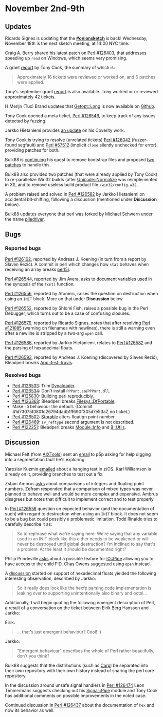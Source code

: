 # November 2nd-9th

## Updates

Ricardo Signes is updating that the
[**#onionsketch**](http://www.nntp.perl.org/group/perl.perl5.porters/184115)
is back! Wednesday, November 18th is the next sketch meeting, at 14:00 NYC
time.

Craig A. Berry shared his latest patch on
[Perl #126403](https://rt.perl.org/Public/Bug/Display.html?id=126403),
that addresses speeding up `read` on Windows, which seems very promising.

A grant
[report](http://www.nntp.perl.org/group/perl.perl5.porters/232353)
by Tony Cook, the summary of which is:

> Approximately 16 tickets were reviewed or worked on, and 6 patches
> were applied.

Tony's september grant
[report](http://www.nntp.perl.org/group/perl.perl5.porters/232354) is
also available. Tony worked or or reviewed approximately 42 tickets.

H.Merijn (Tux) Brand updates that
[Getopt::Long](https://metacpan.org/pod/Getopt::Long) is now available
on [Github](https://github.com/sciurius/perl-Getopt-Long).

Tony Cook opened a meta ticket,
[Perl #126546](https://rt.perl.org/Public/Bug/Display.html?id=126546),
to keep track of any issues detected by fuzzing.

Jarkko Hietaniemi provides
[an update](http://www.nntp.perl.org/group/perl.perl5.porters/232395)
on his Coverity work.

Tony Cook is trying to resolve (unrelated tickets)
[Perl #126042](https://rt.perl.org/Ticket/Display.html?id=126042)
(fuzzer-found segfault)
and
[Perl #57512](https://rt.perl.org/Ticket/Display.html?id=57512)
(implicit `close` silently unchecked for error),
providing patches for both.

Bulk88 is
[continuing](http://www.nntp.perl.org/group/perl.perl5.porters/232352)
his quest to remove bootstrap files and proposed
[two patches](http://www.nntp.perl.org/group/perl.perl5.porters/232416)
to handle this.

Bulk88 also provided two patches (that were already applied by
Tony Cook) to re-parallelize Win32 builds (after
[Unicode::Normalize](https://metacpan.org/pod/Unicode::Normalize) was
reimplemented in XS, and to remove useless build product file
`/win32/config.w32`.

A problem raised and solved in
[Perl #126582](https://rt.perl.org/Ticket/Display.html?id=126582)
by Jarkko Hietaniemi on accidental bit-shifting, following a
discussion (mentioned under **Discussion** below).

Bulk88
[updates](http://www.nntp.perl.org/group/perl.perl5.porters/232464)
everyone that perl was forked by Michael Schwern under the name
[piledriver](https://github.com/evalEmpire/piledriver/blob/master/README.md).

## Bugs

### Reported bugs

[Perl #126162](https://rt.perl.org/Ticket/Display.html?id=126162),
reported by Andreas J. Koening (in turn from a report by Slaven
Rezić). A commit in perl which changes how `stat` behaves when
receiving an array breaks
[perl5i](https://metacpan.org/pod/perl5i).

[Perl #126544](https://rt.perl.org/Ticket/Display.html?id=126544),
reported by Jim Avera, asks to document variables used in the
synopsis of the `fcntl` function.

[Perl #126556](https://rt.perl.org/Ticket/Display.html?id=126556),
reported by Atoomic, raises the question on destruction when using
an `INIT` block. More on that under **Discussion** below.

[Perl #126552](https://rt.perl.org/Ticket/Display.html?id=126552),
reported by Shlomi Fish, raises a possible bug in the Perl Debugger,
which turns out to be a case of confusing closures.

[Perl #126579](https://rt.perl.org/Ticket/Display.html?id=126579),
reported by Ricardo Signes, notes that after resolving
[Perl #121085](https://rt.perl.org/Ticket/Display.html?id=121085)
(warning on filenames with newlines), there is still a warning
even after a newline is stripped by a two-arg `open` call.

[Perl #126586](https://rt.perl.org/Ticket/Display.html?id=126586),
reported by Jarkko Hietaniemi, relates to
[Perl #126582](https://rt.perl.org/Ticket/Display.html?id=126582)
and the parsing of hexadecimal floats.

[Perl #126593](https://rt.perl.org/Ticket/Display.html?id=126593),
reported by Andreas J. Koening (discovered by Slaven Rezić),
Bleadperl breaks
[App::test::travis](https://metacpan.org/pod/App::test::travis).

### Resolved bugs

* [Perl #126533](https://rt.perl.org/Ticket/Display.html?id=126533):
  Trim [Dynaloader](https://metacpan.org/pod/Dynaloader).
* [Perl #126534](https://rt.perl.org/Ticket/Display.html?id=126534):
  Don't install `PPPort.so`/`PPPort.dll`.
* [Perl #125830](https://rt.perl.org/Ticket/Display.html?id=125830):
  Building perl reproducibly.
* [Perl #126368](https://rt.perl.org/Ticket/Display.html?id=126368):
  Bleadperl breaks
  [Filesys::DfPortable](https://metacpan.org/pod/Filesys::DfPortable).
* Make `-O` behaviour the default.
  (Commit 41d73075f0801c26794dadb1ff690f305d7e53a7, no ticket.)
* [Perl #126502](https://rt.perl.org/Ticket/Display.html?id=126502):
  [Storable](https://metacpan.org/pod/Storable) alters floatign point
  number.
* [Perl #126469](https://rt.perl.org/Ticket/Display.html?id=126469):
  `sv_reftype` second argument is not described.
* [Perl #122251](https://rt.perl.org/Ticket/Display.html?id=122251):
  Bleadperl breaks
  [Module::Info](https://metacpan.org/pod/Module::Info) and
  [B::Utils](https://metacpan.org/pod/B::Utils).

## Discussion

Michael Felt (from [AIXTools](http://www.aixtools.net/)) sent an
[email](http://www.nntp.perl.org/group/perl.perl5.porters/232408)
to p5p asking for help digging into a segmentation fault he's
exploring.

Yaroslav Kuzmin
[emailed](http://www.nntp.perl.org/group/perl.perl5.porters/232383)
about a hanging test in z/OS. Karl Williamson is already on it,
providing branches to test out a fix.

Zsbán Ambrus
[asks](http://www.nntp.perl.org/group/perl.perl5.porters/232426)
about comparisons of integers and floating point numbers. Zefram
responded that a comparison of mixed types was never planned to
behave well and would be more complex and expensive. Ambrus
disagrees but notes that difficult to implement correct and to
test properly.

In
[Perl #126556](https://rt.perl.org/Ticket/Display.html?id=126556)
question on expected behavior (and the documentation of such)
with regard to destruction when using an `INIT` block. It does not
seem to be a bug but could possibly a problematic limitation. Todd
Rinaldo tries to carefully describe it as:

> So to rephrase what we're saying here: We're saying that any
> variable used in an INIT block like this either needs to be
> weakened or will never be destroyed until global destruction?
> I'm inclined to say that's a problem. At the least it should be
> documented right?

Philip Prindeville
[asks](http://www.nntp.perl.org/group/perl.perl5.porters/232441)
about a possible feature for
[IO::Pipe](https://metacpan.org/pod/IO::Pipe) allowing you to
have access to the child PID. Chas Owens suggested using `open`
instead.

A
[discussion](https://rt.perl.org/Public/Bug/Display.html?id=122219)
started on support of hexadecimal floats yielded the following
interesting observation, described by Jarkko:

> So it really does look like the hexfp parsing code
> implementation is leaking over to supporting unintentionally
> also binary and octal...

Additionally, I will begin quoting the following emergent
description of Perl, a result of a conversation on the ticket
between Eirik Berg Hanssen and Jarkko:

Eirik:

> ... that's just emergent behaviour?
> Cool! :)

Jarkko:

> "Emergent behaviour" describes the whole of Perl rather beautifully,
> don't you think?

Bulk88 suggests that the distributions (such as
[Carp](https://metacpan.org/pod/Carp)) be separated into their own
repository with their own history instead of sharing the perl core
repository.

In the discussion around unsafe signal handlers in
[Perl #126474](https://rt.perl.org/Public/Bug/Display.html?id=126474)
Leon Timmermans suggests checking out his
[Signal::Pipe](https://github.com/Leont/signal-pipe) module and Tony
Cook has additional comments on possible improvements in the noted
case.

Continued discussion in
[Perl #126437](https://rt.perl.org/Public/Bug/Display.html?id=126437)
about the documentation of `hex` and now its behavior as well.
